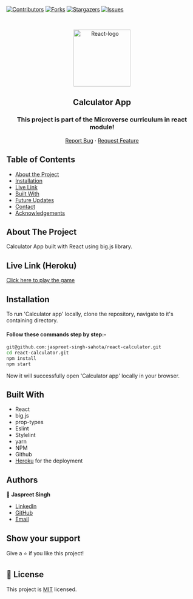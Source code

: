 <!--
*** Thanks for checking out this README Template. If you have a suggestion that would
*** make this better, please fork the repo and create a pull request or simply open
*** an issue with the tag "enhancement".
*** Thanks again! Now go create something AMAZING! :D
-->

<!-- PROJECT SHIELDS -->
<!--
*** I'm using markdown "reference style" links for readability.
*** Reference links are enclosed in brackets [ ] instead of parentheses ( ).
*** See the bottom of this document for the declaration of the reference variables
*** for contributors-url, forks-url, etc. This is an optional, concise syntax you may use.
*** https://www.markdownguide.org/basic-syntax/#reference-style-links
-->
[![Contributors][contributors-shield]][contributors-url]
[![Forks][forks-shield]][forks-url]
[![Stargazers][stars-shield]][stars-url]
[![Issues][issues-shield]][issues-url]

<!-- PROJECT LOGO -->

<br />
<p align="center">
  <a href="git@github.com:jaspreet-singh-sahota/react-calculator.git">
    <p align="center"> <img src="https://www.pngitem.com/pimgs/m/664-6644509_icon-react-js-logo-hd-png-download.png" alt="React-logo" width="150" height="150"> </p>
  </a>

  <h2 align="center">Calculator App</h2>
  <h3 align="center"> This project is part of the Microverse curriculum in react module! </h3>

  <p align="center">
    <a href="https://github.com/jaspreet-singh-sahota/react-calculator/issues">Report Bug</a>
    · 
    <a href="https://github.com/jaspreet-singh-sahota/react-calculator/issues">Request Feature</a>
  </p>
</p>

<!-- TABLE OF CONTENTS -->
## Table of Contents

* [About the Project](#about-the-project)
* [Installation](#installation)
* [Live Link](#Live-Link-(Netlify))
* [Built With](#built-with)
* [Future Updates](#future-updates)
* [Contact](#Authors)
* [Acknowledgements](#acknowledgements)

<!-- ABOUT THE PROJECT -->
## About The Project

Calculator App built with React using big.js library.

<!-- Live Link (Netlify) -->

## Live Link (Heroku)

[Click here to play the game](https://jassi-calculator-app.herokuapp.com/)

<!-- INSTALLATION -->

## Installation

To run 'Calculator app' locally, clone the repository, navigate to it's containing directory.

#### Follow these commands step by step:-  

```bash
git@github.com:jaspreet-singh-sahota/react-calculator.git
cd react-calculator.git
npm install
npm start
```

Now it will successfully open 'Calculator app' locally in your browser.

<!-- BUILD WITH -->

## Built With

- React
- big.js
- prop-types
- Eslint
- Stylelint
- yarn
- NPM
- Github
- [Heroku](https://jassi-calculator-app.herokuapp.com/) for the deployment

<!-- CONTACT -->
## Authors

👤 **Jaspreet Singh** 
    
- [LinkedIn](https://www.linkedin.com/in/jaspreet-singh-a28286146/)
- [GitHub](https://github.com/jaspreet-singh-sahota)
- [Email](jaspreetsinghjassi01@gmail.com)

## Show your support

Give a ⭐️ if you like this project!

<!-- MARKDOWN LINKS & IMAGES -->
<!-- https://www.markdownguide.org/basic-syntax/#reference-style-links -->
[contributors-shield]: https://img.shields.io/github/contributors/jaspreet-singh-sahota/react-calculator.svg?style=flat-square
[contributors-url]: https://github.com/jaspreet-singh-sahota/react-calculator/graphs/contributors
[forks-shield]: https://img.shields.io/github/forks/jaspreet-singh-sahota/react-calculator.svg?style=flat-square
[forks-url]: https://github.com/jaspreet-singh-sahota/react-calculator/network/members
[stars-shield]: https://img.shields.io/github/stars/jaspreet-singh-sahota/react-calculator.svg?style=flat-square
[stars-url]: https://github.com/jaspreet-singh-sahota/react-calculator/stargazers
[issues-shield]: https://img.shields.io/github/issues/jaspreet-singh-sahota/react-calculator.svg?style=flat-square
[issues-url]: https://github.com/jaspreet-singh-sahota/react-calculator/issues

## 📝 License

This project is [MIT](https://opensource.org/licenses/MIT) licensed.


